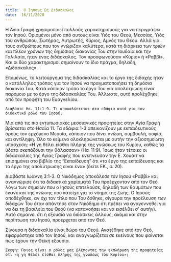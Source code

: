 ```yaml
---
title:  Ο Ιησους Ως Διδασκαλος
date:  16/11/2020
---
```


Η Αγία Γραφή χρησιμοποιεί πολλούς χαρακτηρισμούς για να περιγράψει τον Ιησού. Ορισμένοι μόνο από αυτούς είναι Υιός του Θεού, Μεσσίας, Υιός του ανθρώπου, Σωτήρας, Λυτρωτής, Κύριος, Αμνός του Θεού. Αλλά για τους ανθρώπους που τον γνώριζαν καλύτερα, κατά τη διάρκεια των τριών και πλέον χρόνων της δημόσιας διακονίας Του στην Ιουδαία και την Γαλιλαία, ήταν ένας διδάσκαλος. Τον προσφωνούσαν «Κύριο» ή «Ραββί». Και οι δύο χαρακτηρισμοί σημαίνουν το ίδιο πράγμα, δηλαδή, «Διδάσκαλος».

Επομένως, το λειτούργημα της διδασκαλίας και το έργο της διδαχής ήταν ο κατάλληλος τρόπος για τον Ιησού να πραγματοποιήσει τη δημόσια  διακονία Του. Κατά κάποιον τρόπο το έργο Του για απολύτρωση είναι παρόμοιο με το έργο της διδασκαλίας Του. Άλλωστε, αυτό προλέχθηκε από τον προφήτη του Ευαγγελίου.

`Διαβάστε Ησ. 11:1-9. Τι αποκαλύπτεται στα εδάφια αυτά για τον διδακτικό ρόλο του Ιησού;`

Μια από τις πιο εντυπωσιακές μεσσιανικές προφητείες στην Αγία Γραφή βρίσκεται στο Ησαΐα 11. Τα εδάφια 1-3 απεικονίζουν με εκπαιδευτικούς όρους τον ερχόμενο Μεσσία, κάποιον που δίνει γνώση, συμβουλή, σοφία, και αντίληψη. Όλο το κείμενο ολοκληρώνεται με αυτήν την αξιοσημείωτη υπόσχεση: «Η γη θέλει είσθαι πλήρης της γνώσεως του Κυρίου, καθώς τα ύδατα σκεπάζουσι την θάλασσαν» (Ησ. 11:9). Ίσως ήταν τέτοιες οι διδασκαλίες της Αγίας Γραφής που ενέπνευσαν την Ε. Χουάιτ να επισημάνει στο βιβλίο της “Εκπαίδευση” ότι «το έργο της εκπαίδευσης και το έργο της απολύτρωσης είναι ένα» (δείτε ΕΚ., σ. 20).

Διαβάστε Ιωάννη 3:1-3. Ο Νικόδημος αποκάλεσε τον Ιησού «Ραββί» και αναγνώρισε ότι τα διδακτικά χαρίσματά Του προέρχονταν από τον Θεό λόγω των σημείων που ο Ιησούς επιτελούσε, δηλαδή των θαυμάτων που έκανε και της γνώσης που κατείχε για το νόημα της ζωής. Ο Ιησούς αποδέχθηκε, αν όχι τον τίτλο που Του δόθηκε, σίγουρα την προέλευση των διδαχών Του όταν απάντησε στον Νικόδημο ότι πρέπει να αναγεννηθεί για να δει τη βασιλεία του Θεού (να κατανοήσει και να εισέλθει σ’ αυτήν). Αυτό σημαίνει ότι η εξουσία να διδάσκεις άλλους, ακόμα και στην περίπτωση του Ιησού, προέρχεται από τον Θεό.

Σίγουρα η διδασκαλία είναι δώρο του Θεού. Ανατέθηκε από τον Θεό, εφαρμόστηκε από τον Ιησού, και αναγνωρίζεται σε εκείνους που φαίνεται πως έχουν την Θεϊκή εξουσία.

`Σκεψη: Ποιος είναι ο ρόλος μας βλέποντας την εκπλήρωση της προφητείας ότι «η γη θέλει είσθαι πλήρης της γνώσεως του Κυρίου»;`